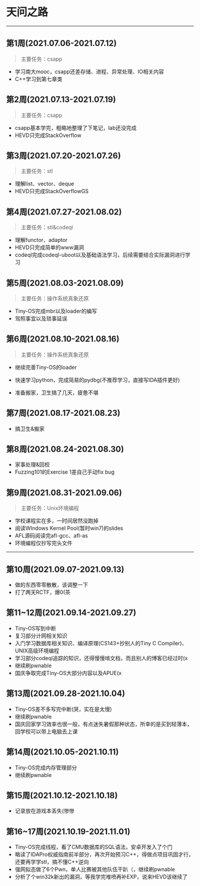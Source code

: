 # 天问之路

------

## 第1周(2021.07.06-2021.07.12)

> 主要任务：csapp

- 学习南大mooc，csapp还差存储、进程、异常处理、IO相关内容
- C++学习到第七章类

## 第2周(2021.07.13-2021.07.19)

> 主要任务：csapp

- csapp基本学完，粗略地整理了下笔记，lab还没完成
- HEVD只完成StackOverflow

## 第3周(2021.07.20-2021.07.26)

> 主要任务：stl

- 理解list、vector、deque
- HEVD只完成StackOverflowGS

## 第4周(2021.07.27-2021.08.02)

> 主要任务：stl&codeql

- 理解functor、adaptor
- HEVD只完成简单的www漏洞
- codeql完成codeql-uboot以及基础语法学习，后续需要结合实际漏洞进行学习

## 第5周(2021.08.03-2021.08.09)

> 主要任务：操作系统真象还原

- Tiny-OS完成mbr以及loader的编写
- 驾照事宜以及琐事延误

## 第6周(2021.08.10-2021.08.16)

> 主要任务：操作系统真象还原

- 继续完善Tiny-OS的loader

- 快速学习python，完成简易的pydbg(不推荐学习，直接写IDA插件更好)
- 准备搬家，卫生搞了几天，疲惫不堪

## 第7周(2021.08.17-2021.08.23)

- 搞卫生&搬家

## 第8周(2021.08.24-2021.08.30)

- 家事处理&回校
- Fuzzing101的Exercise 1差自己手动fix bug

## 第9周(2021.08.31-2021.09.06)

> 主要任务：Unix环境编程

- 学校课程实在多，一时间居然没跑掉
- 阅读WIndows Kernel Pool(暂时win7)的slides
- AFL源码阅读完afl-gcc、afl-as
- 环境编程仅抄写完头文件

------

## 第10周(2021.09.07-2021.09.13)

- 做的东西零零散散，该调整一下
- 打了两天RCTF，爆0(茶

## 第11~12周(2021.09.14-2021.09.27)

- Tiny-OS写到中断
- 复习部分计网相关知识
- 入门学习数据库相关知识、编译原理(CS143+抄别人的Tiny C Compiler)、UNIX高级环境编程
- 学习部分codeql追踪的知识，还得慢慢啃文档，而且别人的博客已经过时(x
- 继续刷pwnable
- 国庆争取完成Tiny-OS大部分内容以及APUE(x

## 第13周(2021.09.28-2021.10.04)

- Tiny-OS差不多写完中断(哭，实在是太慢)
- 继续刷pwnable
- 国庆回家学习效率也很一般，有点迷失暑假那种状态，所幸的是买到轻薄本，回学校可以带上电脑去上课

## 第14周(2021.10.05-2021.10.11)

- Tiny-OS完成内存管理部分
- 继续刷pwnable

## 第15周(2021.10.12-2021.10.18)

- 记录放在游戏本丢失(惨惨

## 第16~17周(2021.10.19-2021.11.01)

- Tiny-OS完成线程，看了CMU数据库的SQL语法，安卓开发入了个门
- 略读了IDAPro权威指南前半部分，再次开始预习C++，得做点项目巩固才行，还要再学学stl，搞不懂C++逆向
- 强网拟态做了6个Pwn，单人比赛被其他队伍干趴（，继续刷pwnable
- 分析了个win32k新出的漏洞，等我学完堆喷再补EXP，说来HEVD该继续了
